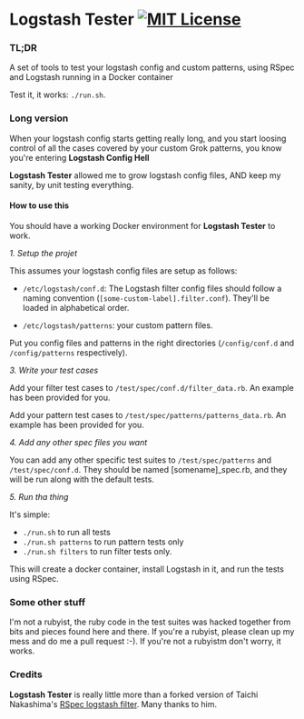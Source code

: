 # Logstash Tester [![MIT License](http://img.shields.io/badge/license-MIT-blue.svg?style=flat-square)](/LICENSE)

### TL;DR

A set of tools to test your logstash config and custom patterns, using RSpec and
Logstash running in a Docker container

Test it, it works: ```./run.sh```.

### Long version

When your logstash config starts getting really long, and you start loosing control of
all the cases covered by your custom Grok patterns, you know you're entering **Logstash
Config Hell**

**Logstash Tester** allowed me to grow logstash config files, AND keep my
sanity, by unit testing everything.

#### How to use this

You should have a working Docker environment for **Logstash Tester** to work.

*1.  Setup the projet*

This assumes your logstash config files are setup as follows:

-   ```/etc/logstash/conf.d```: The Logstash filter config files should follow 
a naming convention (```[some-custom-label].filter.conf```). They'll be loaded in alphabetical order.

-   ```/etc/logstash/patterns```: your custom pattern files.

Put you config files and patterns in the right directories (```/config/conf.d``` and
```/config/patterns``` respectively).

*3.  Write your test cases*

Add your filter test cases to ```/test/spec/conf.d/filter_data.rb```. An example
has been provided for you.

Add your pattern test cases to ```/test/spec/patterns/patterns_data.rb```. An example
has been provided for you.

*4.  Add any other spec files you want*

You can add any other specific test suites to ```/test/spec/patterns``` and
```/test/spec/conf.d```. They should be named [somename]_spec.rb, and they will be run
along with the default tests.

*5.  Run tha thing*

It's simple:

-   ```./run.sh``` to run all tests
-   ```./run.sh patterns``` to run pattern tests only
-   ```./run.sh filters``` to run filter tests only.

This will create a docker container, install Logstash in it, and run the tests
using RSpec.

### Some other stuff

I'm not a rubyist, the ruby code in the test suites was hacked together from bits
and pieces found here and there. If you're a rubyist, please clean up my mess
and do me a pull request :-). If you're not a rubyistm don't worry, it works.

### Credits

**Logstash Tester** is really little more than a forked version of Taichi Nakashima's
[RSpec logstash filter](https://github.com/tcnksm/rspec-logstash-filter). Many
thanks to him.


